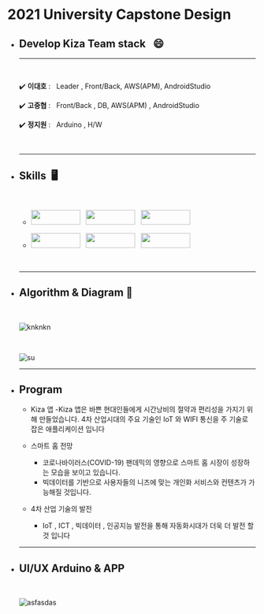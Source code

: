 <!-- Heading -->
# 2021 University Capstone Design 

<!-- Heading -->
<!-- Bullet list -->
* ## Develop **Kiza** Team stack &nbsp; 😄
  ---
  <!-- BUllet list -->
  <br>

  ✔️ **이대호** : &nbsp; Leader , Front/Back, AWS(APM), AndroidStudio
  
  ✔️ **고중협** : &nbsp; Front/Back , DB, AWS(APM) , AndroidStudio

  ✔️ **정지원** : &nbsp; Arduino , H/W  

  <br>
  <hr>
* ## **Skills** &nbsp;🖥️  
    <br>
    <!-- BUllet list -->

  -  <img src="https://img.shields.io/badge/Android-3DDC84?style=flat-square&logo=Android&logoColor=white" width= "100" height="30"/> &nbsp;  <img src="https://img.shields.io/badge/Amazon AWS-232F3E?style=flat-square&logo=Amazon AWS&logoColor=white" width= "100" height="30"/> &nbsp;
 <img src="https://img.shields.io/badge/Apache-D22128?style=flat-square&logo=Apache&logoColor=white" width= "100" height="30"/> &nbsp;

  -  <img src="https://img.shields.io/badge/PHP-777BB4?style=flat-square&logo=PHP&logoColor=white" width= "100" height="30"/> &nbsp;
    <img src="https://img.shields.io/badge/MySQL-4479A1?style=flat-square&logo=MySQL&logoColor=white" width= "100" height="30"/> &nbsp;
     <img src="https://img.shields.io/badge/Arduino-80979D?style=flat-square&logo=Arduino&logoColor=white" width= "100" height="30"/> &nbsp;

  <br> 
    <hr>
    
    <!-- Bullet list -->
* ## **Algorithm & Diagram**  📄          
  <br>

     ![knknkn](https://user-images.githubusercontent.com/80689135/147905078-df13c9cf-c066-42fc-a89f-5023ab9b79d2.png)
     
     <br>

     ![su](https://user-images.githubusercontent.com/80689135/147906090-dd82f943-d2ff-4333-b6ba-be212412da7c.png)

    <hr>

<!-- Bullet list -->

* ## **Program**

    - Kiza 앱
	-Kiza 앱은 바쁜 현대인들에게 시간낭비의 절약과 편리성을 가지기 위해 만들었습니다. 
	4차 산업시대의 주요 기술인 IoT 와 WIFI 통신을 주 기술로 잡은 애플리케이션 입니다  

  - 스마트 홈 전망
	- 코로나바이러스(COVID-19) 팬데믹의 영향으로 스마트 홈 시장이 성장하는 모습을 보이고 	  있습니다. 
	- 빅데이터를 기반으로 사용자들의 니즈에 맞는 개인화 서비스와 컨텐츠가 가능해질 것입니다.
  - 4차 산업 기술의 발전
	- IoT , ICT , 빅데이터 , 인공지능 발전을 통해 자동화시대가 더욱 더 발전 할 것 입니다

  ---

* ## **UI/UX Arduino & APP**
  <br>
  <!-- Bullet list -->  

     ![asfasdas](https://user-images.githubusercontent.com/80689135/148725532-6120405a-4091-4e59-a74d-41215f88a9c1.png)


